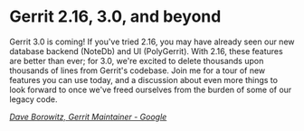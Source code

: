 # Gerrit 2.16, 3.0, and beyond

Gerrit 3.0 is coming! If you've tried 2.16, you may have already seen our new
database backend (NoteDb) and UI (PolyGerrit). With 2.16, these features are
better than ever; for 3.0, we're excited to delete thousands upon thousands of
lines from Gerrit's codebase. Join me for a tour of new features you can use
today, and a discussion about even more things to look forward to once we've
freed ourselves from the burden of some of our legacy code.

*[Dave Borowitz, Gerrit Maintainer - Google](../speakers.md#dborowitz)*
